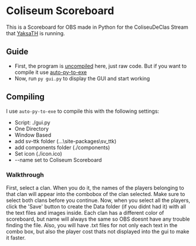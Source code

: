 # Coliseum Scoreboard
This is a Scoreboard for OBS made in Python for the ColiseuDeClas Stream that [YaksaTH](https://twitch.tv/yaksath) is running.

## Guide
 - First, the program is [uncompiled](#compiling) here, just raw code. But if you want to compile it use [auto-py-to-exe](https://pypi.org/project/auto-py-to-exe/)
 - Now, run `py gui.py` to display the GUI and start working

## Compiling
I use `auto-py-to-exe` to compile this with the following settings:
- Script: ./gui.py
- One Directory
- Window Based
- add sv-ttk folder (...\site-packages\sv_ttk)
- add components folder (./components)
- Set icon (./icon.ico)
- --name set to Coliseum Scoreboard

### Walkthrough
First, select a clan. When you do it, the names of the players belonging to that clan will appear into the combobox of the clan selected. Make sure to select both clans before you continue.
Now, when you select all the players, click the 'Save' button to create the Data folder (if you didnt had it) with all the text files and images inside. Each clan has a different color of scoreboard, but name will always the same so OBS doesnt have any trouble finding the file.
Also, you will have .txt files for not only each text in the combo box, but also the player cost thats not displayed into the gui to make it faster.

 
